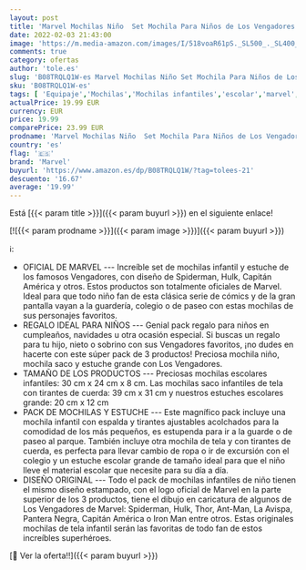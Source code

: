 ```yaml
---
layout: post
title: 'Marvel Mochilas Niño  Set Mochila Para Niños de Los Vengadores  Material Estuche Escolar Infantil  Regalos Para Niños'
date: 2022-02-03 21:43:00
image: 'https://m.media-amazon.com/images/I/518voaR61pS._SL500_._SL400_.jpg'
comments: true
category: ofertas
author: 'tole.es'
slug: 'B08TRQLQ1W-es Marvel Mochilas Niño Set Mochila Para Niños de Los...'
sku: 'B08TRQLQ1W-es'
tags: [ 'Equipaje','Mochilas','Mochilas infantiles','escolar','marvel','mochila', ]
actualPrice: 19.99 EUR
currency: EUR
price: 19.99
comparePrice: 23.99 EUR
prodname: 'Marvel Mochilas Niño  Set Mochila Para Niños de Los Vengadores  Material Estuche Escolar Infantil  Regalos Para Niños'
country: 'es'
flag: '🇪🇸'
brand: 'Marvel'
buyurl: 'https://www.amazon.es/dp/B08TRQLQ1W/?tag=tolees-21'
descuento: '16.67'
average: '19.99'
---
```


Está [{{< param title >}}]({{< param buyurl >}}) en el siguiente enlace!

[![{{< param prodname >}}]({{< param image >}})]({{< param buyurl >}})

ℹ️:

- OFICIAL DE MARVEL --- Increíble set de mochilas infantil y estuche de los famosos Vengadores, con diseño de Spiderman, Hulk, Capitán América y otros. Estos productos son totalmente oficiales de Marvel. Ideal para que todo niño fan de esta clásica serie de cómics y de la gran pantalla vayan a la guardería, colegio o de paseo con estas mochilas de sus personajes favoritos.
- REGALO IDEAL PARA NIÑOS --- Genial pack regalo para niños en cumpleaños, navidades u otra ocasión especial. Si buscas un regalo para tu hijo, nieto o sobrino con sus Vengadores favoritos, ¡no dudes en hacerte con este súper pack de 3 productos! Preciosa mochila niño, mochila saco y estuche grande con Los Vengadores.
- TAMAÑO DE LOS PRODUCTOS --- Preciosas mochilas escolares infantiles: 30 cm x 24 cm x 8 cm. Las mochilas saco infantiles de tela con tirantes de cuerda: 39 cm x 31 cm y nuestros estuches escolares grande: 20 cm x 12 cm
- PACK DE MOCHILAS Y ESTUCHE --- Este magnífico pack incluye una mochila infantil con espalda y tirantes ajustables acolchados para la comodidad de los más pequeños, es estupenda para ir a la guarde o de paseo al parque. También incluye otra mochila de tela y con tirantes de cuerda, es perfecta para llevar cambio de ropa o ir de excursión con el colegio y un estuche escolar grande de tamaño ideal para que el niño lleve el material escolar que necesite para su día a día.
- DISEÑO ORIGINAL --- Todo el pack de mochilas infantiles de niño tienen el mismo diseño estampado, con el logo oficial de Marvel en la parte superior de los 3 productos, tiene el dibujo en caricatura de algunos de Los Vengadores de Marvel: Spiderman, Hulk, Thor, Ant-Man, La Avispa, Pantera Negra, Capitán América o Iron Man entre otros. Estas originales mochilas de tela infantil serán las favoritas de todo fan de estos increíbles superhéroes.

[🛒 Ver la oferta!!]({{< param buyurl >}})
